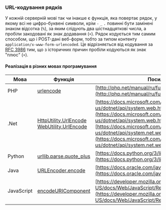 ### URL-кодування рядків
У кожній серверній мові так чи інакше є функція, яка повертає рядок, у якому всі не цифро-буквені символи, крім `-` `_` `.` повинні бути замінені знаком відсотка (`%`), за яким слідують два шістнадцяткові числа, а пробіли закодовані як знак додавання (`+`). Рядок кодується тим самим способом, що і POST-дані веб-форм, тобто за типом контенту `application/x-www-form-urlencoded`. Це відрізняється від кодування за [RFC 3986](http://www.faqs.org/rfcs/rfc3986) тим, що з історичних причин пробіли кодуються як знак "плюс" (`+`).

#### Реалізація в різних мовах програмування

Мова | Функція | Посилання на документацію
-----|---------|------------------------
PHP  | [urlencode](http://php.net/manual/ru/function.urlencode.php) | [http://php.net/manual/ru/function.urlencode.php](http://php.net/manual/ru/function.urlencode.php)
.Net | [HttpUtility.UrlEncode](https://docs.microsoft.com/en-us/dotnet/api/system.web.httputility.urlencode)<br>[WebUtility.UrlEncode](https://docs.microsoft.com/en-us/dotnet/api/system.net.webutility.urlencode) | [https://docs.microsoft.com/en-us/dotnet/api/system.web.httputility.urlencode](https://docs.microsoft.com/en-us/dotnet/api/system.web.httputility.urlencode)<br>[https://docs.microsoft.com/en-us/dotnet/api/system.net.webutility.urlencode](https://docs.microsoft.com/en-us/dotnet/api/system.net.webutility.urlencode)
Python | [urllib.parse.quote_plus](https://docs.python.org/3/library/urllib.parse.html#urllib.parse.quote_plus)|[https://docs.python.org/3/library/urllib.parse.html#urllib.parse.quote_plus](https://docs.python.org/3/library/urllib.parse.html#urllib.parse.quote_plus)
Java | [URLEncoder.encode](https://docs.oracle.com/javase/8/docs/api/java/net/URLEncoder.html) | [https://docs.oracle.com/javase/8/docs/api/java/net/URLEncoder.html](https://docs.oracle.com/javase/8/docs/api/java/net/URLEncoder.html)
JavaScript | [encodeURIComponent](https://developer.mozilla.org/en-US/docs/Web/JavaScript/Reference/Global_Objects/encodeURIComponent) | [https://developer.mozilla.org/en-US/docs/Web/JavaScript/Reference/Global_Objects/encodeURIComponent](https://developer.mozilla.org/en-US/docs/Web/JavaScript/Reference/Global_Objects/encodeURIComponent)
